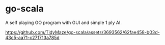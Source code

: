 # go-scala

A self playing GO program with GUI and simple 1 ply AI.

https://github.com/TidyMaze/go-scala/assets/3693562/62fae458-b03d-43c5-aa71-c271713a785d
